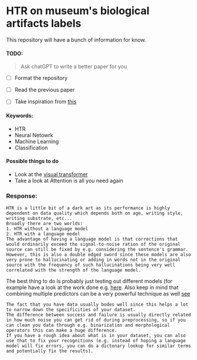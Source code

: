 # HTR on museum's biological artifacts labels

This repository will have a bunch of information for know.

#### TODO:
> Ask chatGPT to write a better paper for you

- [ ] Format the repository
- [ ] Read the previous paper
- [ ] Take inspiration from [this](https://github.com/AlbertoPresta/Thesis)


#### Keywords:

- HTR
- Neural Netowrk
- Machine Learning
- Classification

#### Possible things to do

- Look at the [visual transformer](https://www.youtube.com/watch?v=TrdevFK_am4)
- Take a look at Attention is all you need again


### Response:

```
HTR is a little bit of a dark art as its performance is highly dependent on data quality which depends both on age, writing style, writing substrate, etc...
Broadly there are two worlds:
1. HTR without a language model
2. HTR with a language model
The advantage of having a language model is that corrections that would ordinarily exceed the signal-to-noise ration of the original source can still be fixed by e.g. considering the sentence's grammar.
However, this is also a double edged sword since these models are also very prone to hallucinating or adding in words not in the original source with the frequency of such hallucinations being very well correlated with the strength of the language model.
```

The best thing to do is probably just testing out different models (for example have a look at the work done e.g. [here](https://link.springer.com/chapter/10.1007/978-3-031-06555-2_27).
Also keep in mind that combining multiple predictors can be a very powerful technique as well [see](https://dl.gi.de/handle/20.500.12116/16993)

```
The fact that you have data usually bodes well since this helps a lot to narrow down the specificities of your dataset.
The difference between success and failure is usually directly related in how much noise you can get rid of during preprocessing, so if you can clean you data through e.g. binarization and morphological operators this can make a huge difference.
If you have a rough idea about what is in your dataset, you can also use that to fix your recognitions (e.g. instead of hoping a language model will fix errors, you can do a dictonary lookup for similar terms and potentially fix the results).
```
